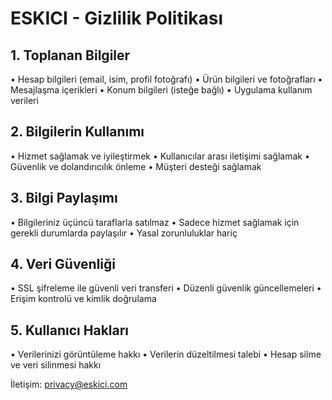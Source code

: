 # ESKICI - Gizlilik Politikası

## 1. Toplanan Bilgiler
• Hesap bilgileri (email, isim, profil fotoğrafı)
• Ürün bilgileri ve fotoğrafları
• Mesajlaşma içerikleri
• Konum bilgileri (isteğe bağlı)
• Uygulama kullanım verileri

## 2. Bilgilerin Kullanımı
• Hizmet sağlamak ve iyileştirmek
• Kullanıcılar arası iletişimi sağlamak
• Güvenlik ve dolandırıcılık önleme
• Müşteri desteği sağlamak

## 3. Bilgi Paylaşımı
• Bilgileriniz üçüncü taraflarla satılmaz
• Sadece hizmet sağlamak için gerekli durumlarda paylaşılır
• Yasal zorunluluklar hariç

## 4. Veri Güvenliği
• SSL şifreleme ile güvenli veri transferi
• Düzenli güvenlik güncellemeleri
• Erişim kontrolü ve kimlik doğrulama

## 5. Kullanıcı Hakları
• Verilerinizi görüntüleme hakkı
• Verilerin düzeltilmesi talebi
• Hesap silme ve veri silinmesi hakkı

İletişim: privacy@eskici.com